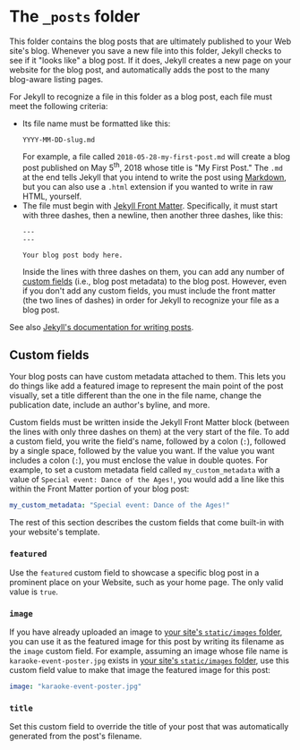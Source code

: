 # The `_posts` folder

This folder contains the blog posts that are ultimately published to your Web site's blog. Whenever you save a new file into this folder, Jekyll checks to see if it "looks like" a blog post. If it does, Jekyll creates a new page on your website for the blog post, and automatically adds the post to the many blog-aware listing pages.

For Jekyll to recognize a file in this folder as a blog post, each file must meet the following criteria:

* Its file name must be formatted like this:
  ```
  YYYY-MM-DD-slug.md
  ```
  For example, a file called `2018-05-28-my-first-post.md` will create a blog post published on May 5<sup>th</sup>, 2018 whose title is "My First Post." The `.md` at the end tells Jekyll that you intend to write the post using [Markdown](https://daringfireball.net/projects/markdown/), but you can also use a `.html` extension if you wanted to write in raw HTML, yourself.
* The file must begin with [Jekyll Front Matter](https://jekyllrb.com/docs/frontmatter/). Specifically, it must start with three dashes, then a newline, then another three dashes, like this:
  ```
  ---
  ---

  Your blog post body here.
  ```
  Inside the lines with three dashes on them, you can add any number of [custom fields](#custom-fields) (i.e., blog post metadata) to the blog post. However, even if you don't add any custom fields, you must include the front matter (the two lines of dashes) in order for Jekyll to recognize your file as a blog post.

See also [Jekyll's documentation for writing posts](https://jekyllrb.com/docs/posts/).

## Custom fields

Your blog posts can have custom metadata attached to them. This lets you do things like add a featured image to represent the main point of the post visually, set a title different than the one in the file name, change the publication date, include an author's byline, and more.

Custom fields must be written inside the Jekyll Front Matter block (between the lines with only three dashes on them) at the very start of the file. To add a custom field, you write the field's name, followed by a colon (`:`), followed by a single space, followed by the value you want. If the value you want includes a colon (`:`), you must enclose the value in double quotes. For example, to set a custom metadata field called `my_custom_metadata` with a value of `Special event: Dance of the Ages!`, you would add a line like this within the Front Matter portion of your blog post:

```yaml
my_custom_metadata: "Special event: Dance of the Ages!"
```

The rest of this section describes the custom fields that come built-in with your website's template.

### `featured`

Use the `featured` custom field to showcase a specific blog post in a prominent place on your Website, such as your home page. The only valid value is `true`.

### `image`

If you have already uploaded an image to [your site's `static/images` folder](../static/images/), you can use it as the featured image for this post by writing its filename as the `image` custom field. For example, assuming an image whose file name is `karaoke-event-poster.jpg` exists in [your site's `static/images` folder](../static/images/README.md), use this custom field value to make that image the featured image for this post:

```yaml
image: "karaoke-event-poster.jpg"
```

### `title`

Set this custom field to override the title of your post that was automatically generated from the post's filename.
